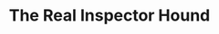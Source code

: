 ---
layout: productions
title: The Real Inspector Hound
year: 1988
image: 
image_credit: 
image_alt:
image_caption:
category: 
details:
  Theatre: Jacksonville Actors Theatre
cast:
  Inspector Hound: Michael Lipp
crew:
external_links:
---